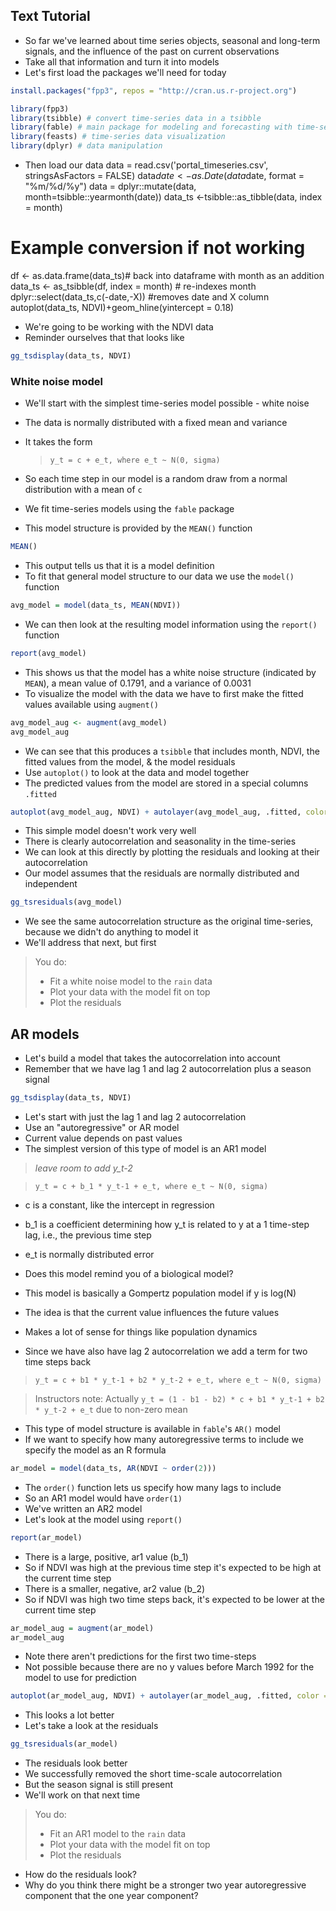 ## Text Tutorial

* So far we've learned about time series objects, seasonal and long-term signals, and the influence of the past on current observations
* Take all that information and turn it into models
* Let's first load the packages we'll need for today

```r
install.packages("fpp3", repos = "http://cran.us.r-project.org")

library(fpp3)
library(tsibble) # convert time-series data in a tsibble
library(fable) # main package for modeling and forecasting with time-series data
library(feasts) # time-series data visualization
library(dplyr) # data manipulation
```

* Then load our data
data = read.csv('portal_timeseries.csv', stringsAsFactors = FALSE)
data$date<-as.Date(data$date, format = "%m/%d/%y")
data = dplyr::mutate(data, month=tsibble::yearmonth(date))
data_ts <-tsibble::as_tibble(data, index = month)

# Example conversion if not working 
df <- as.data.frame(data_ts)# back into dataframe with month as an addition
data_ts <- as_tsibble(df, index = month) # re-indexes month 
dplyr::select(data_ts,c(-date,-X)) #removes date and X column
autoplot(data_ts, NDVI)+geom_hline(yintercept = 0.18)


* We're going to be working with the NDVI data
* Reminder ourselves that that looks like

```r
gg_tsdisplay(data_ts, NDVI)
```

### White noise model

* We'll start with the simplest time-series model possible - white noise
* The data is normally distributed with a fixed mean and variance
* It takes the form

  > `y_t = c + e_t, where e_t ~ N(0, sigma)`

* So each time step in our model is a random draw from a normal distribution with a mean of `c`
* We fit time-series models using the `fable` package
* This model structure is provided by the `MEAN()` function

```r
MEAN()
```

* This output tells us that it is a model definition
* To fit that general model structure to our data we use the `model()` function

```r
avg_model = model(data_ts, MEAN(NDVI))
```

* We can then look at the resulting model information using the `report()` function

```r
report(avg_model)
```

* This shows us that the model has a white noise structure (indicated by `MEAN`), a mean value of 0.1791, and a variance of 0.0031
* To visualize the model with the data we have to first make the fitted values available using `augment()`

```r
avg_model_aug <- augment(avg_model)
avg_model_aug
```

* We can see that this produces a `tsibble` that includes month, NDVI, the fitted values from the model, & the model residuals
* Use `autoplot()` to look at the data and model together
* The predicted values from the model are stored in a special columns `.fitted`

```r
autoplot(avg_model_aug, NDVI) + autolayer(avg_model_aug, .fitted, color = "red")
```

* This simple model doesn't work very well
* There is clearly autocorrelation and seasonality in the time-series
* We can look at this directly by plotting the residuals and looking at their autocorrelation
* Our model assumes that the residuals are normally distributed and independent

```r
gg_tsresiduals(avg_model)
```

* We see the same autocorrelation structure as the original time-series, because we didn't do anything to model it
* We'll address that next, but first

> You do:
> * Fit a white noise model to the `rain` data
> * Plot your data with the model fit on top
> * Plot the residuals

## AR models

* Let's build a model that takes the autocorrelation into account
* Remember that we have lag 1 and lag 2 autocorrelation plus a season signal

```r
gg_tsdisplay(data_ts, NDVI)
```

* Let's start with just the lag 1 and lag 2 autocorrelation
* Use an "autoregressive" or AR model
* Current value depends on past values
* The simplest version of this type of model is an AR1 model

> *leave room to add y_t-2*

> `y_t = c + b_1 * y_t-1 + e_t, where e_t ~ N(0, sigma)`

* c is a constant, like the intercept in regression
* b_1 is a coefficient determining how y_t is related to y at a 1 time-step lag, i.e., the previous time step
* e_t is normally distributed error

* Does this model remind you of a biological model?
* This model is basically a Gompertz population model if y is log(N)
* The idea is that the current value influences the future values
* Makes a lot of sense for things like population dynamics

* Since we have also have lag 2 autocorrelation we add a term for two time steps back

> `y_t = c + b1 * y_t-1 + b2 * y_t-2 + e_t, where e_t ~ N(0, sigma)`

> Instructors note: Actually `y_t = (1 - b1 - b2) * c + b1 * y_t-1 + b2 * y_t-2 + e_t` due to non-zero mean 

* This type of model structure is available in `fable`'s `AR()` model
* If we want to specify how many autoregressive terms to include we specify the model as an R formula

```r
ar_model = model(data_ts, AR(NDVI ~ order(2)))
```

* The `order()` function lets us specify how many lags to include
* So an AR1 model would have `order(1)`
* We've written an AR2 model
* Let's look at the model using `report()`

```r
report(ar_model)
```

* There is a large, positive, ar1 value (b_1)
* So if NDVI was high at the previous time step it's expected to be high at the current time step
* There is a smaller, negative, ar2 value (b_2)
* So if NDVI was high two time steps back, it's expected to be lower at the current time step

```r
ar_model_aug = augment(ar_model)
ar_model_aug
```

* Note there aren't predictions for the first two time-steps
* Not possible because there are no y values before March 1992 for the model to use for prediction

```r
autoplot(ar_model_aug, NDVI) + autolayer(ar_model_aug, .fitted, color = "orange")
```

* This looks a lot better
* Let's take a look at the residuals

```r
gg_tsresiduals(ar_model)
```

* The residuals look better
* We successfully removed the short time-scale autocorrelation
* But the season signal is still present
* We'll work on that next time

> You do:
> * Fit an AR1 model to the `rain` data
> * Plot your data with the model fit on top
> * Plot the residuals

* How do the residuals look?
* Why do you think there might be a stronger two year autoregressive component that the one year component?
